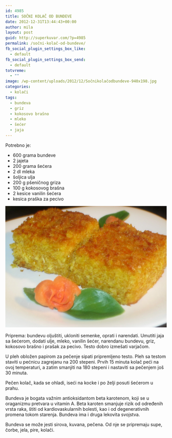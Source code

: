 ```yaml
---
id: 4985
title: SOČNI KOLAČ OD BUNDEVE
date: 2012-12-31T13:44:43+00:00
author: mila
layout: post
guid: http://superkuvar.com/?p=4985
permalink: /sočni-kolač-od-bundeve/
fb_social_plugin_settings_box_like:
  - default
fb_social_plugin_settings_box_send:
  - default
totvreme:
  - ""
image: /wp-content/uploads/2012/12/Sočnikolačodbundeve-940x198.jpg
categories:
  - kolači
tags:
  - bundeva
  - griz
  - kokosovo brašno
  - mleko
  - šećer
  - jaja
---
```

Potrebno je:

  * 600 grama bundeve
  * 2 jajeta
  * 200 grama šećera
  * 2 dl mleka
  * šoljica ulja
  * 200 g pšeničnog griza
  * 100 g kokosovog brašna
  * 2 kesice vanilin šećera
  * kesica praška za pecivo

![Sočni kolač od bundeve](/wp-content/uploads/2012/12/Sočnikolačodbundeve-1024x768.jpg)

Priprema: bundevu oljuštiti, ukloniti semenke, oprati i narendati. Umutiti jaja sa šećerom, dodati ulje, mleko, vanilin šećer, narendanu bundevu, griz, kokosovo brašno i prašak za pecivo. Testo dobro izmešati varjačom.

U pleh obložen papirom za pečenje sipati pripremljeno testo. Pleh sa testom staviti u pećnicu zagrejanu na 200 stepeni. Prvih 15 minuta kolač peći na ovoj temperaturi, a zatim smanjiti na 180 stepeni i nastaviti sa pečenjem još 30 minuta.

Pečen kolač, kada se ohladi, iseći na kocke i po želji posuti šećerom u prahu.

Bundeva je bogata važnim antioksidantom beta karotenom, koji se u oraganizmu pretvara u vitamin A. Beta karoten smanjuje rizik od određenih vrsta raka, štiti od kardiovaskularnih bolesti, kao i od degenerativnih promena tokom starenja. Bundeva ima i druga lekovita svojstva.

Bundeva se može jesti sirova, kuvana, pečena. Od nje se pripremaju supe, čorbe, jela, pire, kolači.

&nbsp;